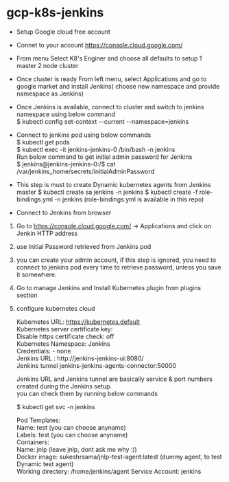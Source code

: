 # gcp-k8s-jenkins

* Setup Google cloud free account  
* Connet to your account https://console.cloud.google.com/
* From menu Select K8's Enginer and choose all defaults to setup 1 master 2 node cluster  
  
* Once cluster is ready From left menu, select Applications and go to google market and install Jenkins( choose new namespace and provide namespace as Jenkins)  
* Once Jenkins is available, connect to cluster and switch to jenkins namespace using below command  
 $ kubectl config set-context --current --namespace=jenkins  
* Connect to jenkins pod using below commands  
 $ kubectl get pods  
 $ kubectl exec -it jenkins-jenkins-0 /bin/bash -n jenkins  
 Run below command to get initial admin password for Jenkins  
 $ jenkins@jenkins-jenkins-0:/$ cat /var/jenkins_home/secrets/initialAdminPassword  
 
 * This step is must to create Dynamic kubernetes agents from Jenkins master 
 $ kubectl create sa jenkins -n jenkins
 $ kubectl create -f role-bindings.yml -n jenkins (role-bindings.yml is available in this repo)
 
 * Connect to Jenkins from browser  
 1. Go to https://console.cloud.google.com/ -> Applications and click on Jenkin HTTP address  
 2. use Initial Password retrieved from Jenkins pod  
 3. you can create your admin account, if this step is ignored, you need to connect to jenkins pod every time to retrieve password, unless you save it somewhere.  
 4. Go to manage Jenkins and Install Kubernetes plugin from plugins section  
 5. configure kubernetes cloud  

    Kubernetes URL: https://kubernetes.default  
    Kubernetes server certificate key:  
    Disable https certificate check: off  
    Kubernetes Namespace: Jenkins  
    Credentials: - none  
    Jenkins URL	: http://jenkins-jenkins-ui:8080/  
    Jenkins tunnel	jenkins-jenkins-agents-connector:50000  
    
    Jenkins URL and Jenkins tunnel are basically service & port numbers created during the Jenkins setup.  
    you can check them by running below commands  
    
    $ kubectl get svc -n jenkins
    
    Pod Templates:  
    Name: test (you can choose anyname)  
    Labels: test (you can choose anyname)  
    Containers:  
    Name: jnlp (leave jnlp, dont ask me why :))  
    Docker image: sukeshrsama/jnlp-test-agent:latest (dummy agent, to test Dynamic test agent)  
    Working directory: /home/jenkins/agent
    Service Account: jenkins  
    
 
 
